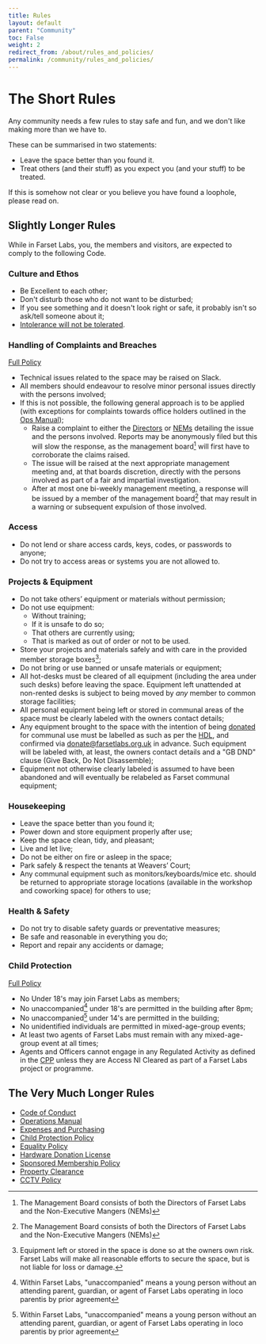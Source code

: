 ```yaml
---
title: Rules
layout: default
parent: "Community"
toc: False
weight: 2
redirect_from: /about/rules_and_policies/
permalink: /community/rules_and_policies/
---
```


# The Short Rules

Any community needs a few rules to stay safe and fun, and we don't like making
more than we have to.

These can be summarised in two statements:

- Leave the space better than you found it.
- Treat others (and their stuff) as you expect you (and your stuff) to be
  treated.

If this is somehow not clear or you believe you have found a loophole, please
read on.

## Slightly Longer Rules

While in Farset Labs, you, the members and visitors, are expected to comply to
the following Code.

### Culture and Ethos

- Be Excellent to each other;
- Don't disturb those who do not want to be disturbed;
- If you see something and it doesn't look right or safe, it probably isn't so
  ask/tell someone about it;
- [Intolerance will not be tolerated](/community/equality).

### Handling of Complaints and Breaches

[Full Policy](/community/code_of_conduct#15-handling-of-complaints-and-breaches)

- Technical issues related to the space may be raised on Slack.
- All members should endeavour to resolve minor personal issues directly with
  the persons involved;
- If this is not possible, the following general approach is to be applied (with
  exceptions for complaints towards office holders outlined in the
  [Ops Manual](/community/ops_manual));
  - Raise a complaint to either the [Directors](mailto:admin@farsetlabs.org.uk)
    or [NEMs](mailto:management@farsetlabs.org.uk) detailing the issue and the
    persons involved. Reports may be anonymously filed but this will slow the
    response, as the management board[^1] will first have to corroborate the
    claims raised.
  - The issue will be raised at the next appropriate management meeting and, at
    that boards discretion, directly with the persons involved as part of a fair
    and impartial investigation.
  - After at most one bi-weekly management meeting, a response will be issued by
    a member of the management board[^1] that may result in a warning or
    subsequent expulsion of those involved.

[^1]:
    The Management Board consists of both the Directors of Farset Labs and the
    Non-Executive Mangers (NEMs)

### Access

- Do not lend or share access cards, keys, codes, or passwords to anyone;
- Do not try to access areas or systems you are not allowed to.

### Projects &amp; Equipment

- Do not take others’ equipment or materials without permission;
- Do not use equipment:
  - Without training;
  - If it is unsafe to do so;
  - That others are currently using;
  - That is marked as out of order or not to be used.
- Store your projects and materials safely and with care in the provided member
  storage boxes[^2];
- Do not bring or use banned or unsafe materials or equipment;
- All hot-desks must be cleared of all equipment (including the area under such
  desks) before leaving the space. Equipment left unattended at non-rented desks
  is subject to being moved by _any_ member to common storage facilities;
- All personal equipment being left or stored in communal areas of the space
  must be clearly labeled with the owners contact details;
- Any equipment brought to the space with the intention of being
  [donated](/support/equipment) for communal use must be labelled as such as per
  the [HDL](hardware_donation_license), and confirmed via
  [donate@farsetlabs.org.uk](mailto:donate@farsetlabs.org.uk) in advance. Such
  equipment will be labeled with, at least, the owners contact details and a "GB
  DND" clause (Give Back, Do Not Disassemble);
- Equipment not otherwise clearly labeled is assumed to have been abandoned and
  will eventually be relabeled as Farset communal equipment;

[^2]:
    Equipment left or stored in the space is done so at the owners own risk.
    Farset Labs will make all reasonable efforts to secure the space, but is not
    liable for loss or damage.

### Housekeeping

- Leave the space better than you found it;
- Power down and store equipment properly after use;
- Keep the space clean, tidy, and pleasant;
- Live and let live;
- Do not be either on fire or asleep in the space;
- Park safely &amp; respect the tenants at Weavers’ Court;
- Any communal equipment such as monitors/keyboards/mice etc. should be returned
  to appropriate storage locations (available in the workshop and coworking
  space) for others to use;

### Health &amp; Safety

- Do not try to disable safety guards or preventative measures;
- Be safe and reasonable in everything you do;
- Report and repair any accidents or damage;

### Child Protection

[Full Policy](/community/child_protection)

- No Under 18's may join Farset Labs as members;
- No unaccompanied[^3] under 18's are permitted in the building after 8pm;
- No unaccompanied[^3] under 14's are permitted in the building;
- No unidentified individuals are permitted in mixed-age-group events;
- At least two agents of Farset Labs must remain with any mixed-age-group event
  at all times;
- Agents and Officers cannot engage in any Regulated Activity as defined in the
  [CPP](/community/child_protection) unless they are Access NI Cleared as part
  of a Farset Labs project or programme.

[^3]:
    Within Farset Labs, "unaccompanied" means a young person without an
    attending parent, guardian, or agent of Farset Labs operating in loco
    parentis by prior agreement

## The Very Much Longer Rules

- [Code of Conduct](/community/code_of_conduct)
- [Operations Manual](/community/ops_manual)
- [Expenses and Purchasing](/community/expenses_purchasing)
- [Child Protection Policy](/community/child_protection)
- [Equality Policy](/community/equality)
- [Hardware Donation License](/community/hardware_donation_license)
- [Sponsored Membership Policy](/community/sponsored_membership_policy)
- [Property Clearance](/community/clearance)
- [CCTV Policy](/community/cctv)

